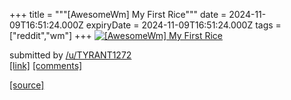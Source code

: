 +++
title = """[AwesomeWm] My First Rice"""
date = 2024-11-09T16:51:24.000Z
expiryDate = 2024-11-09T16:51:24.000Z
tags = ["reddit","wm"]
+++
[![[AwesomeWm] My First Rice ](https://b.thumbs.redditmedia.com/zeL51hp2c6knAVE3p_DrT142KnIs2pR5egaMeKls88E.jpg "[AwesomeWm] My First Rice ")](https://www.reddit.com/r/unixporn/comments/1gnebw9/awesomewm_my_first_rice/)

submitted by [/u/TYRANT1272](https://www.reddit.com/user/TYRANT1272)  
[\[link\]](https://www.reddit.com/gallery/1gnebw9) [\[comments\]](https://www.reddit.com/r/unixporn/comments/1gnebw9/awesomewm_my_first_rice/)

[[source]](https://www.reddit.com/r/unixporn/comments/1gnebw9/awesomewm_my_first_rice/)
